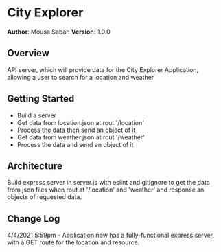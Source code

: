 # City Explorer

**Author**: Mousa Sabah
**Version**: 1.0.0 

## Overview
API server, which will provide data for the City Explorer Application, allowing a user to search for a location and weather
<!-- Provide a high level overview of what this application is and why you are building it, beyond the fact that it's an assignment for this class. (i.e. What's your problem domain?) -->

## Getting Started
* Build a server 
* Get data from location.json at rout '/location'
* Process the data then send an object of it 
* Get data from weather.json at rout '/weather'
* Process the data and send an object of it 
 

## Architecture
Build express server in  server.js with eslint and gitIgnore to get the data from json files when rout at '/location' and 'weather' and response an objects of requested data.

## Change Log

4/4/2021 5:59pm - Application now has a fully-functional express server, with a GET route for the location and  resource.



